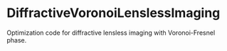 # DiffractiveVoronoiLenslessImaging
Optimization code for diffractive lensless imaging with Voronoi-Fresnel phase.

